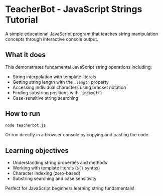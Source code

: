 # TeacherBot - JavaScript Strings Tutorial

A simple educational JavaScript program that teaches string manipulation concepts through interactive console output.

## What it does

This demonstrates fundamental JavaScript string operations including:

- String interpolation with template literals
- Getting string length with the `.length` property
- Accessing individual characters using bracket notation
- Finding substring positions with `.indexOf()`
- Case-sensitive string searching

## How to run

```bash
node teacherbot.js
```

Or run directly in a browser console by copying and pasting the code.

## Learning objectives

- Understanding string properties and methods
- Working with template literals (`${}` syntax)
- Character indexing (zero-based)
- Substring searching and case sensitivity

Perfect for JavaScript beginners learning string fundamentals!
